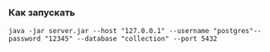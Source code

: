 ### Как запускать


```
java -jar server.jar --host "127.0.0.1" --username "postgres"--password "12345" --database "collection" --port 5432
```
